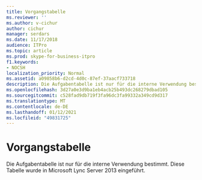 ```yaml
---
title: Vorgangstabelle
ms.reviewer: ''
ms.author: v-cichur
author: cichur
manager: serdars
ms.date: 11/17/2018
audience: ITPro
ms.topic: article
ms.prod: skype-for-business-itpro
f1.keywords:
- NOCSH
localization_priority: Normal
ms.assetid: a09858b6-d2cd-4d0c-87ef-37aacf733718
description: Die Aufgabentabelle ist nur für die interne Verwendung bestimmt. Diese Tabelle wurde in Microsoft Lync Server 2013 eingeführt.
ms.openlocfilehash: 3d27a0e3d9ba1eb4acb25b493dc268279dbad105
ms.sourcegitcommit: c528fad9db719f3fa96dc3fa99332a349cd9d317
ms.translationtype: MT
ms.contentlocale: de-DE
ms.lasthandoff: 01/12/2021
ms.locfileid: "49831725"
---
```

# <a name="task-table"></a>Vorgangstabelle
 
Die Aufgabentabelle ist nur für die interne Verwendung bestimmt. Diese Tabelle wurde in Microsoft Lync Server 2013 eingeführt.
  

